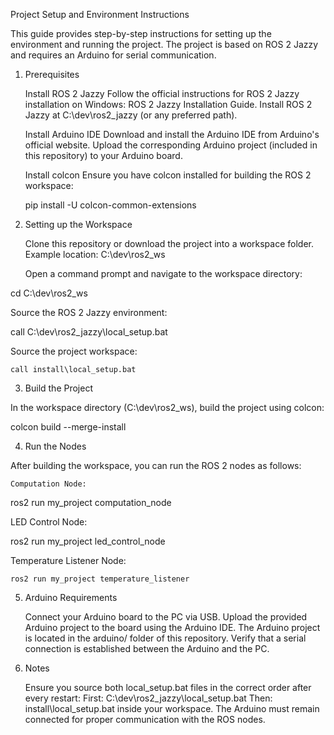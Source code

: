 Project Setup and Environment Instructions

This guide provides step-by-step instructions for setting up the environment and running the project. The project is based on ROS 2 Jazzy and requires an Arduino for serial communication.
1. Prerequisites

    Install ROS 2 Jazzy
    Follow the official instructions for ROS 2 Jazzy installation on Windows:
    ROS 2 Jazzy Installation Guide.
    Install ROS 2 Jazzy at C:\dev\ros2_jazzy (or any preferred path).

    Install Arduino IDE
        Download and install the Arduino IDE from Arduino's official website.
        Upload the corresponding Arduino project (included in this repository) to your Arduino board.

    Install colcon
    Ensure you have colcon installed for building the ROS 2 workspace:

    pip install -U colcon-common-extensions

2. Setting up the Workspace

    Clone this repository or download the project into a workspace folder.
    Example location: C:\dev\ros2_ws

    Open a command prompt and navigate to the workspace directory:

cd C:\dev\ros2_ws

Source the ROS 2 Jazzy environment:

call C:\dev\ros2_jazzy\local_setup.bat

Source the project workspace:

    call install\local_setup.bat

3. Build the Project

In the workspace directory (C:\dev\ros2_ws), build the project using colcon:

colcon build --merge-install

4. Run the Nodes

After building the workspace, you can run the ROS 2 nodes as follows:

    Computation Node:

ros2 run my_project computation_node

LED Control Node:

ros2 run my_project led_control_node

Temperature Listener Node:

    ros2 run my_project temperature_listener

5. Arduino Requirements

    Connect your Arduino board to the PC via USB.
    Upload the provided Arduino project to the board using the Arduino IDE.
        The Arduino project is located in the arduino/ folder of this repository.
    Verify that a serial connection is established between the Arduino and the PC.

6. Notes

    Ensure you source both local_setup.bat files in the correct order after every restart:
        First: C:\dev\ros2_jazzy\local_setup.bat
        Then: install\local_setup.bat inside your workspace.
    The Arduino must remain connected for proper communication with the ROS nodes.

